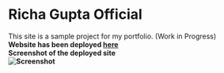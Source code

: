 # Richa Gupta Official
This site is a sample project for my portfolio. (Work in Progress)
<br>
<strong>
  Website has been deployed <a href="https://richagupta.netlify.app/" target="_blank"> here </a> 
</strong>
<br>
<strong> Screenshot of the deployed site <strong>
<br>
![Screenshot](https://firebasestorage.googleapis.com/v0/b/fir-demo-7bbf9.appspot.com/o/Screenshot%20(100).png?alt=media&token=6dba8491-1998-4563-9922-f926ae6995eb)

 
